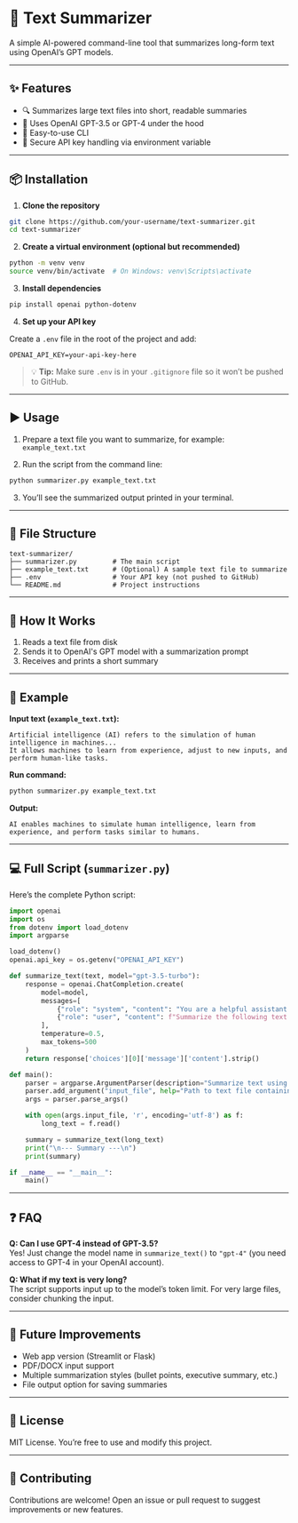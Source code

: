 # 🧠 Text Summarizer

A simple AI-powered command-line tool that summarizes long-form text using OpenAI’s GPT models.

---

## ✨ Features

- 🔍 Summarizes large text files into short, readable summaries
- 🧠 Uses OpenAI GPT-3.5 or GPT-4 under the hood
- 🧪 Easy-to-use CLI
- 🔐 Secure API key handling via environment variable

---

## 📦 Installation

1. **Clone the repository**

```bash
git clone https://github.com/your-username/text-summarizer.git
cd text-summarizer
```

2. **Create a virtual environment (optional but recommended)**

```bash
python -m venv venv
source venv/bin/activate  # On Windows: venv\Scripts\activate
```

3. **Install dependencies**

```bash
pip install openai python-dotenv
```

4. **Set up your API key**

Create a `.env` file in the root of the project and add:

```env
OPENAI_API_KEY=your-api-key-here
```

> 💡 **Tip:** Make sure `.env` is in your `.gitignore` file so it won’t be pushed to GitHub.

---

## ▶️ Usage

1. Prepare a text file you want to summarize, for example: `example_text.txt`

2. Run the script from the command line:

```bash
python summarizer.py example_text.txt
```

3. You’ll see the summarized output printed in your terminal.

---

## 📁 File Structure

```
text-summarizer/
├── summarizer.py         # The main script
├── example_text.txt      # (Optional) A sample text file to summarize
├── .env                  # Your API key (not pushed to GitHub)
└── README.md             # Project instructions
```

---

## 🧠 How It Works

1. Reads a text file from disk
2. Sends it to OpenAI's GPT model with a summarization prompt
3. Receives and prints a short summary

---

## 📄 Example

**Input text (`example_text.txt`):**

```
Artificial intelligence (AI) refers to the simulation of human intelligence in machines...
It allows machines to learn from experience, adjust to new inputs, and perform human-like tasks.
```

**Run command:**
```bash
python summarizer.py example_text.txt
```

**Output:**
```
AI enables machines to simulate human intelligence, learn from experience, and perform tasks similar to humans.
```

---

## 💻 Full Script (`summarizer.py`)

Here’s the complete Python script:

```python
import openai
import os
from dotenv import load_dotenv
import argparse

load_dotenv()
openai.api_key = os.getenv("OPENAI_API_KEY")

def summarize_text(text, model="gpt-3.5-turbo"):
    response = openai.ChatCompletion.create(
        model=model,
        messages=[
            {"role": "system", "content": "You are a helpful assistant that summarizes long text into concise summaries."},
            {"role": "user", "content": f"Summarize the following text:\n\n{text}"}
        ],
        temperature=0.5,
        max_tokens=500
    )
    return response['choices'][0]['message']['content'].strip()

def main():
    parser = argparse.ArgumentParser(description="Summarize text using OpenAI")
    parser.add_argument("input_file", help="Path to text file containing the input")
    args = parser.parse_args()

    with open(args.input_file, 'r', encoding='utf-8') as f:
        long_text = f.read()

    summary = summarize_text(long_text)
    print("\n--- Summary ---\n")
    print(summary)

if __name__ == "__main__":
    main()
```

---

## ❓ FAQ

**Q: Can I use GPT-4 instead of GPT-3.5?**  
Yes! Just change the model name in `summarize_text()` to `"gpt-4"` (you need access to GPT-4 in your OpenAI account).

**Q: What if my text is very long?**  
The script supports input up to the model’s token limit. For very large files, consider chunking the input.

---

## 🧩 Future Improvements

- Web app version (Streamlit or Flask)
- PDF/DOCX input support
- Multiple summarization styles (bullet points, executive summary, etc.)
- File output option for saving summaries

---

## 📄 License

MIT License. You’re free to use and modify this project.

---

## 🙋 Contributing

Contributions are welcome! Open an issue or pull request to suggest improvements or new features.
